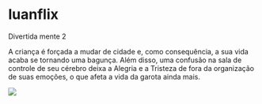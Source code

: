 # luanflix

Divertida mente 2

A criança é forçada a mudar de cidade e, como consequência, a sua vida acaba se tornando uma bagunça. Além disso, uma confusão na sala de controle de seu cérebro deixa a Alegria e a Tristeza de fora da organização de suas emoções, o que afeta a vida da garota ainda mais.

![](https://tenor.com/pt-BR/view/inside-out-inside-out-2-joy-inside-out-anger-inside-out-fear-inside-out-gif-14752220100929492977)
